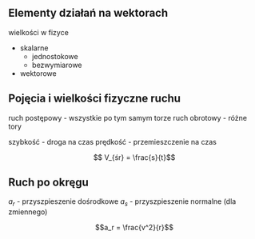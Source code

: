 

## Elementy działań na wektorach

wielkości w fizyce
- skalarne
	- jednostokowe
	- bezwymiarowe
- wektorowe

## Pojęcia i wielkości fizyczne ruchu

ruch postępowy - wszystkie po tym samym torze
ruch obrotowy - różne tory

szybkość - droga na czas
prędkość - przemieszczenie na czas


$$
V_{śr} = \frac{s}{t}$$

## Ruch po okręgu

$a_r$ - przyszpieszenie dośrodkowe
$a_s$ - przyszpieszenie normalne (dla zmiennego)

$$a_r = \frac{v^2}{r}$$


